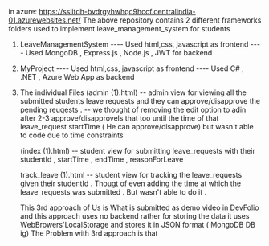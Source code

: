 in azure: https://ssiitdh-bvdrgyhwhqc9hccf.centralindia-01.azurewebsites.net/
The above repository contains 2 different frameworks folders used to implement leave_management_system for students

1. LeaveManagementSystem ---- Used html,css, javascript as frontend
                         ---- Used MongoDB , Express.js , Node.js , JWT for backend


2. MyProject             ---- Used html,css, javascript as frontend
                         ---- Used C# , .NET , Azure Web App as backend


3. The individual Files
   (admin (1).html)       -- admin view for viewing all the submitted students leave requests and they can approve/disapprove the pending reuqests .
                          -- we thought of removing the edit option to adin after 2-3 approve/disapprovels that too until the time of that leave_request startTime ( He can approve/disapprove) but wasn't able to                                  code due  to time constraints
   
   (index (1).html)       -- student view for submitting leave_requests with their studentId , startTime , endTime , reasonForLeave

   track_leave (1).html   -- student view for tracking the leave_requests given their studentId . Thougt of even adding the time at which the leave_requests was submitted . But wasn't able to do it .


   This 3rd approach of Us is What is submitted as demo video in DevFolio and this approach uses no backend rather for storing the data it uses WebBrowers'LocalStorage and stores it in JSON format ( MongoDB DB ig)
   The Problem with 3rd approach is that 
                   
   
                   
